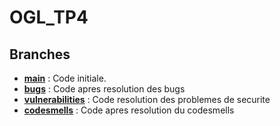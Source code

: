 # OGL_TP4

## Branches
- **[main](https://github.com/serinesefardjelah/OGL_TP4/tree/main)** : Code initiale.
- **[bugs](https://github.com/serinesefardjelah/OGL_TP4/tree/bugs)** : Code apres resolution des bugs
- **[vulnerabilities](https://github.com/serinesefardjelah/OGL_TP4/tree/vulnerabilities)** : Code resolution des problemes de securite
- **[codesmells](https://github.com/serinesefardjelah/OGL_TP4/tree/vulnerabilities)** : Code apres resolution du codesmells
